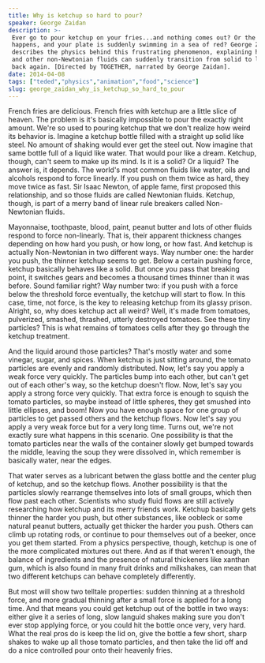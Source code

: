 ```yaml
---
title: Why is ketchup so hard to pour?
speaker: George Zaidan
description: >-
 Ever go to pour ketchup on your fries...and nothing comes out? Or the opposite
 happens, and your plate is suddenly swimming in a sea of red? George Zaidan
 describes the physics behind this frustrating phenomenon, explaining how ketchup
 and other non-Newtonian fluids can suddenly transition from solid to liquid and
 back again. [Directed by TOGETHER, narrated by George Zaidan].
date: 2014-04-08
tags: ["teded","physics","animation","food","science"]
slug: george_zaidan_why_is_ketchup_so_hard_to_pour
---
```


French fries are delicious. French fries with ketchup are a little slice of heaven. The
problem is it's basically impossible to pour the exactly right amount. We're so used to
pouring ketchup that we don't realize how weird its behavior is. Imagine a ketchup bottle
filled with a straight up solid like steel. No amount of shaking would ever get the steel
out. Now imagine that same bottle full of a liquid like water. That would pour like a
dream. Ketchup, though, can't seem to make up its mind. Is it is a solid? Or a liquid? The
answer is, it depends. The world's most common fluids like water, oils and alcohols
respond to force linearly. If you push on them twice as hard, they move twice as fast. Sir
Isaac Newton, of apple fame, first proposed this relationship, and so those fluids are
called Newtonian fluids. Ketchup, though, is part of a merry band of linear rule breakers
called Non-Newtonian fluids.

Mayonnaise, toothpaste, blood, paint, peanut butter and lots of other fluids respond to
force non-linearly. That is, their apparent thickness changes depending on how hard you
push, or how long, or how fast. And ketchup is actually Non-Newtonian in two different
ways. Way number one: the harder you push, the thinner ketchup seems to get. Below a
certain pushing force, ketchup basically behaves like a solid. But once you pass that
breaking point, it switches gears and becomes a thousand times thinner than it was before.
Sound familiar right? Way number two: if you push with a force below the threshold force
eventually, the ketchup will start to flow. In this case, time, not force, is the key to
releasing ketchup from its glassy prison. Alright, so, why does ketchup act all weird?
Well, it's made from tomatoes, pulverized, smashed, thrashed, utterly destroyed tomatoes.
See these tiny particles? This is what remains of tomatoes cells after they go through the
ketchup treatment.

And the liquid around those particles? That's mostly water and some vinegar, sugar, and
spices. When ketchup is just sitting around, the tomato particles are evenly and randomly
distributed. Now, let's say you apply a weak force very quickly. The particles bump into
each other, but can't get out of each other's way, so the ketchup doesn't flow. Now, let's
say you apply a strong force very quickly. That extra force is enough to squish the tomato
particles, so maybe instead of little spheres, they get smushed into little ellipses, and
boom! Now you have enough space for one group of particles to get passed others and the
ketchup flows. Now let's say you apply a very weak force but for a very long time. Turns
out, we're not exactly sure what happens in this scenario. One possibility is that the
tomato particles near the walls of the container slowly get bumped towards the middle,
leaving the soup they were dissolved in, which remember is basically water, near the
edges.

That water serves as a lubricant betwen the glass bottle and the center plug of ketchup,
and so the ketchup flows. Another possibility is that the particles slowly rearrange
themselves into lots of small groups, which then flow past each other. Scientists who
study fluid flows are still actively researching how ketchup and its merry friends work.
Ketchup basically gets thinner the harder you push, but other substances, like oobleck or
some natural peanut butters, actually get thicker the harder you push. Others can climb up
rotating rods, or continue to pour themselves out of a beeker, once you get them started.
From a physics perspective, though, ketchup is one of the more complicated mixtures out
there. And as if that weren't enough, the balance of ingredients and the presence of
natural thickeners like xanthan gum, which is also found in many fruit drinks and
milkshakes, can mean that two different ketchups can behave completely
differently.

But most will show two telltale properties: sudden thinning at a threshold force, and more
gradual thinning after a small force is applied for a long time. And that means you could
get ketchup out of the bottle in two ways: either give it a series of long, slow languid
shakes making sure you don't ever stop applying force, or you could hit the bottle once
very, very hard. What the real pros do is keep the lid on, give the bottle a few short,
sharp shakes to wake up all those tomato particles, and then take the lid off and do a
nice controlled pour onto their heavenly fries.

<!--
ad_duration=0
event="TED-Ed"
external_start_time=0
intro_duration=0
is_subtitle_required="False"
is_talk_featured="False"
language="en"
language_swap="False"
native_language="en"
number_of_related_talks=6
number_of_speakers=1
number_of_subtitled_videos=0
number_of_tags=5
number_of_talk_download_languages=20
number_of_talk_more_resources=0
number_of_talk_recommendations=0
number_of_talks_take_actions=0
post_ad_duration=0
published_timestamp="2019-02-22 18:58:11"
recording_date="2014-04-08"
speaker_is_published=0
speaker_name="George Zaidan"
talk_name="Why is ketchup so hard to pour?"
talks_tags=["teded","physics","animation","food","science"]
url_photo_talk="https://s3.amazonaws.com/talkstar-photos/uploads/24789791-efc5-4d70-8c98-a053d042bd97/50_ketchup.jpg"
url_webpage="https://www.ted.com/talks/george_zaidan_why_is_ketchup_so_hard_to_pour"
video_type_name="TED-Ed Original"
-->